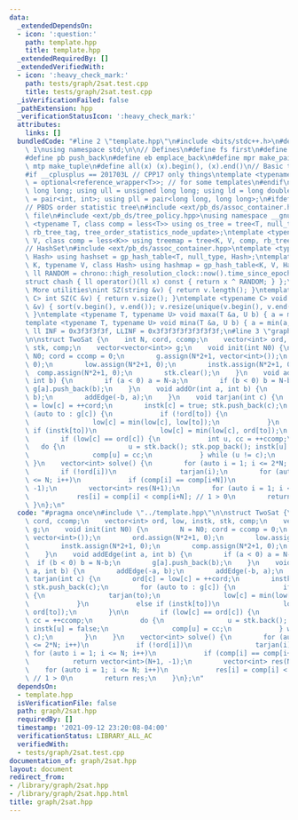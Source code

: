 ```yaml
---
data:
  _extendedDependsOn:
  - icon: ':question:'
    path: template.hpp
    title: template.hpp
  _extendedRequiredBy: []
  _extendedVerifiedWith:
  - icon: ':heavy_check_mark:'
    path: tests/graph/2sat.test.cpp
    title: tests/graph/2sat.test.cpp
  _isVerificationFailed: false
  _pathExtension: hpp
  _verificationStatusIcon: ':heavy_check_mark:'
  attributes:
    links: []
  bundledCode: "#line 2 \"template.hpp\"\n#include <bits/stdc++.h>\n#define DEBUG\
    \ 1\nusing namespace std;\n\n// Defines\n#define fs first\n#define sn second\n\
    #define pb push_back\n#define eb emplace_back\n#define mpr make_pair\n#define\
    \ mtp make_tuple\n#define all(x) (x).begin(), (x).end()\n// Basic type definitions\n\
    #if __cplusplus == 201703L // CPP17 only things\ntemplate <typename T> using opt_ref\
    \ = optional<reference_wrapper<T>>; // for some templates\n#endif\nusing ll =\
    \ long long; using ull = unsigned long long; using ld = long double;\nusing pii\
    \ = pair<int, int>; using pll = pair<long long, long long>;\n#ifdef __GNUG__\n\
    // PBDS order statistic tree\n#include <ext/pb_ds/assoc_container.hpp> // Common\
    \ file\n#include <ext/pb_ds/tree_policy.hpp>\nusing namespace __gnu_pbds;\ntemplate\
    \ <typename T, class comp = less<T>> using os_tree = tree<T, null_type, comp,\
    \ rb_tree_tag, tree_order_statistics_node_update>;\ntemplate <typename K, typename\
    \ V, class comp = less<K>> using treemap = tree<K, V, comp, rb_tree_tag, tree_order_statistics_node_update>;\n\
    // HashSet\n#include <ext/pb_ds/assoc_container.hpp>\ntemplate <typename T, class\
    \ Hash> using hashset = gp_hash_table<T, null_type, Hash>;\ntemplate <typename\
    \ K, typename V, class Hash> using hashmap = gp_hash_table<K, V, Hash>;\nconst\
    \ ll RANDOM = chrono::high_resolution_clock::now().time_since_epoch().count();\n\
    struct chash { ll operator()(ll x) const { return x ^ RANDOM; } };\n#endif\n//\
    \ More utilities\nint SZ(string &v) { return v.length(); }\ntemplate <typename\
    \ C> int SZ(C &v) { return v.size(); }\ntemplate <typename C> void UNIQUE(vector<C>\
    \ &v) { sort(v.begin(), v.end()); v.resize(unique(v.begin(), v.end()) - v.begin());\
    \ }\ntemplate <typename T, typename U> void maxa(T &a, U b) { a = max(a, b); }\n\
    template <typename T, typename U> void mina(T &a, U b) { a = min(a, b); }\nconst\
    \ ll INF = 0x3f3f3f3f, LLINF = 0x3f3f3f3f3f3f3f3f;\n#line 3 \"graph/2sat.hpp\"\
    \n\nstruct TwoSat {\n    int N, cord, ccomp;\n    vector<int> ord, low, instk,\
    \ stk, comp;\n    vector<vector<int>> g;\n    void init(int N0) {\n        N =\
    \ N0; cord = ccomp = 0;\n        g.assign(N*2+1, vector<int>());\n        ord.assign(N*2+1,\
    \ 0);\n        low.assign(N*2+1, 0);\n        instk.assign(N*2+1, 0);\n      \
    \  comp.assign(N*2+1, 0);\n        stk.clear();\n    }\n    void addEdge(int a,\
    \ int b) {\n        if (a < 0) a = N-a;\n        if (b < 0) b = N-b;\n       \
    \ g[a].push_back(b);\n    }\n    void addOr(int a, int b) {\n        addEdge(-a,\
    \ b);\n        addEdge(-b, a);\n    }\n    void tarjan(int c) {\n        ord[c]\
    \ = low[c] = ++cord;\n        instk[c] = true; stk.push_back(c);\n        for\
    \ (auto to : g[c]) {\n            if (!ord[to]) {\n                tarjan(to);\n\
    \                low[c] = min(low[c], low[to]);\n            }\n            else\
    \ if (instk[to])\n                low[c] = min(low[c], ord[to]);\n        }\n\n\
    \        if (low[c] == ord[c]) {\n            int u, cc = ++ccomp;\n         \
    \   do {\n                u = stk.back(); stk.pop_back(); instk[u] = false;\n\
    \                comp[u] = cc;\n            } while (u != c);\n        }\n   \
    \ }\n    vector<int> solve() {\n        for (auto i = 1; i <= 2*N; i++)\n    \
    \        if (!ord[i])\n                tarjan(i);\n        for (auto i = 1; i\
    \ <= N; i++)\n            if (comp[i] == comp[i+N])\n                return vector<int>(N+1,\
    \ -1);\n        vector<int> res(N+1);\n        for (auto i = 1; i <= N; i++)\n\
    \            res[i] = comp[i] < comp[i+N]; // 1 > 0\n        return res;\n   \
    \ }\n};\n"
  code: "#pragma once\n#include \"../template.hpp\"\n\nstruct TwoSat {\n    int N,\
    \ cord, ccomp;\n    vector<int> ord, low, instk, stk, comp;\n    vector<vector<int>>\
    \ g;\n    void init(int N0) {\n        N = N0; cord = ccomp = 0;\n        g.assign(N*2+1,\
    \ vector<int>());\n        ord.assign(N*2+1, 0);\n        low.assign(N*2+1, 0);\n\
    \        instk.assign(N*2+1, 0);\n        comp.assign(N*2+1, 0);\n        stk.clear();\n\
    \    }\n    void addEdge(int a, int b) {\n        if (a < 0) a = N-a;\n      \
    \  if (b < 0) b = N-b;\n        g[a].push_back(b);\n    }\n    void addOr(int\
    \ a, int b) {\n        addEdge(-a, b);\n        addEdge(-b, a);\n    }\n    void\
    \ tarjan(int c) {\n        ord[c] = low[c] = ++cord;\n        instk[c] = true;\
    \ stk.push_back(c);\n        for (auto to : g[c]) {\n            if (!ord[to])\
    \ {\n                tarjan(to);\n                low[c] = min(low[c], low[to]);\n\
    \            }\n            else if (instk[to])\n                low[c] = min(low[c],\
    \ ord[to]);\n        }\n\n        if (low[c] == ord[c]) {\n            int u,\
    \ cc = ++ccomp;\n            do {\n                u = stk.back(); stk.pop_back();\
    \ instk[u] = false;\n                comp[u] = cc;\n            } while (u !=\
    \ c);\n        }\n    }\n    vector<int> solve() {\n        for (auto i = 1; i\
    \ <= 2*N; i++)\n            if (!ord[i])\n                tarjan(i);\n       \
    \ for (auto i = 1; i <= N; i++)\n            if (comp[i] == comp[i+N])\n     \
    \           return vector<int>(N+1, -1);\n        vector<int> res(N+1);\n    \
    \    for (auto i = 1; i <= N; i++)\n            res[i] = comp[i] < comp[i+N];\
    \ // 1 > 0\n        return res;\n    }\n};\n"
  dependsOn:
  - template.hpp
  isVerificationFile: false
  path: graph/2sat.hpp
  requiredBy: []
  timestamp: '2021-09-12 23:20:08-04:00'
  verificationStatus: LIBRARY_ALL_AC
  verifiedWith:
  - tests/graph/2sat.test.cpp
documentation_of: graph/2sat.hpp
layout: document
redirect_from:
- /library/graph/2sat.hpp
- /library/graph/2sat.hpp.html
title: graph/2sat.hpp
---
```

